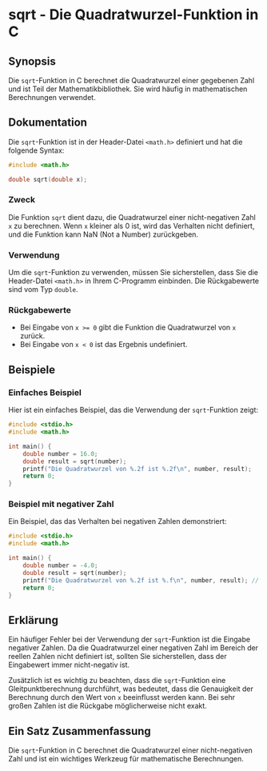 <!--
Meta Description: # sqrt - Die Quadratwurzel-Funktion in C ## Synopsis Die `sqrt`-Funktion in C berechnet die Quadratwurzel einer gegebenen Zahl und ist Teil der Mathem...
Meta Keywords: die, ist, sqrt, funktion, quadratwurzel
-->

# sqrt - Die Quadratwurzel-Funktion in C

## Synopsis
Die `sqrt`-Funktion in C berechnet die Quadratwurzel einer gegebenen Zahl und ist Teil der Mathematikbibliothek. Sie wird häufig in mathematischen Berechnungen verwendet.

## Dokumentation
Die `sqrt`-Funktion ist in der Header-Datei `<math.h>` definiert und hat die folgende Syntax:

```c
#include <math.h>

double sqrt(double x);
```

### Zweck
Die Funktion `sqrt` dient dazu, die Quadratwurzel einer nicht-negativen Zahl `x` zu berechnen. Wenn `x` kleiner als 0 ist, wird das Verhalten nicht definiert, und die Funktion kann NaN (Not a Number) zurückgeben.

### Verwendung
Um die `sqrt`-Funktion zu verwenden, müssen Sie sicherstellen, dass Sie die Header-Datei `<math.h>` in Ihrem C-Programm einbinden. Die Rückgabewerte sind vom Typ `double`.

### Rückgabewerte
- Bei Eingabe von `x >= 0` gibt die Funktion die Quadratwurzel von `x` zurück.
- Bei Eingabe von `x < 0` ist das Ergebnis undefiniert.

## Beispiele
### Einfaches Beispiel
Hier ist ein einfaches Beispiel, das die Verwendung der `sqrt`-Funktion zeigt:

```c
#include <stdio.h>
#include <math.h>

int main() {
    double number = 16.0;
    double result = sqrt(number);
    printf("Die Quadratwurzel von %.2f ist %.2f\n", number, result);
    return 0;
}
```

### Beispiel mit negativer Zahl
Ein Beispiel, das das Verhalten bei negativen Zahlen demonstriert:

```c
#include <stdio.h>
#include <math.h>

int main() {
    double number = -4.0;
    double result = sqrt(number);
    printf("Die Quadratwurzel von %.2f ist %.f\n", number, result); // Ausgabe kann NaN sein
    return 0;
}
```

## Erklärung
Ein häufiger Fehler bei der Verwendung der `sqrt`-Funktion ist die Eingabe negativer Zahlen. Da die Quadratwurzel einer negativen Zahl im Bereich der reellen Zahlen nicht definiert ist, sollten Sie sicherstellen, dass der Eingabewert immer nicht-negativ ist. 

Zusätzlich ist es wichtig zu beachten, dass die `sqrt`-Funktion eine Gleitpunktberechnung durchführt, was bedeutet, dass die Genauigkeit der Berechnung durch den Wert von `x` beeinflusst werden kann. Bei sehr großen Zahlen ist die Rückgabe möglicherweise nicht exakt.

## Ein Satz Zusammenfassung
Die `sqrt`-Funktion in C berechnet die Quadratwurzel einer nicht-negativen Zahl und ist ein wichtiges Werkzeug für mathematische Berechnungen.